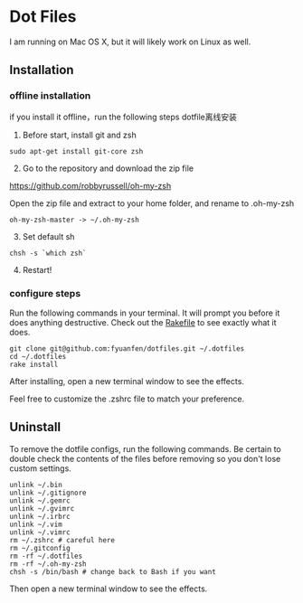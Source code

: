 # Dot Files


I am running on Mac OS X, but it will likely work on Linux as well.


## Installation
### offline installation

if you install it offline，run the following steps
dotfile离线安装

1. Before start, install git and zsh
```
sudo apt-get install git-core zsh
```
2. Go to the repository and download the zip file

 https://github.com/robbyrussell/oh-my-zsh

Open the zip file and extract to your home folder, and rename to .oh-my-zsh
```
oh-my-zsh-master -> ~/.oh-my-zsh
```


3. Set default sh
```
chsh -s `which zsh`
```
4. Restart!



### configure steps

Run the following commands in your terminal. It will prompt you before it does anything destructive. Check out the [Rakefile](https://github.com/fyuanfen/dotfiles/blob/master/Rakefile) to see exactly what it does.

```terminal
git clone git@github.com:fyuanfen/dotfiles.git ~/.dotfiles
cd ~/.dotfiles
rake install
```

After installing, open a new terminal window to see the effects.

Feel free to customize the .zshrc file to match your preference.


## Uninstall

To remove the dotfile configs, run the following commands. Be certain to double check the contents of the files before removing so you don't lose custom settings.

```
unlink ~/.bin
unlink ~/.gitignore
unlink ~/.gemrc
unlink ~/.gvimrc
unlink ~/.irbrc
unlink ~/.vim
unlink ~/.vimrc
rm ~/.zshrc # careful here
rm ~/.gitconfig
rm -rf ~/.dotfiles
rm -rf ~/.oh-my-zsh
chsh -s /bin/bash # change back to Bash if you want
```

Then open a new terminal window to see the effects.
